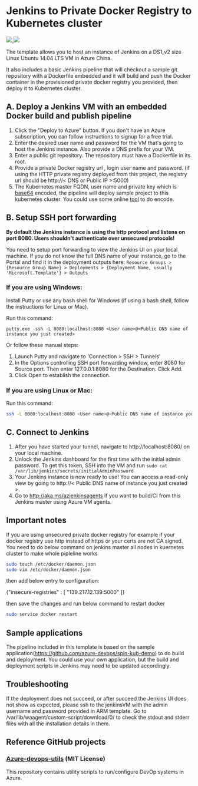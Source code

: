 # Jenkins to Private Docker Registry to Kubernetes cluster

<a href="https://portal.azure.cn/#create/Microsoft.Template/uri/https%3A%2F%2Fraw.githubusercontent.com%2FAzure%2Fdevops-sample-solution-for-azure-china%2Fmaster-dev%2Fcicd%2Farmtemplate%2Fjenkins_private_registry_k8s%2Fazuredeploy.json" target="_blank">
    <img src="http://azuredeploy.net/deploybutton.png"/>
</a>
<a href="http://armviz.io/#/?load=https%3A%2F%2Fraw.githubusercontent.com%2FAzure%2Fdevops-sample-solution-for-azure-china%2Fmaster-dev%2Fcicd%2Farmtemplate%2Fjenkins_private_registry_k8s%2Fazuredeploy.json" target="_blank">
    <img src="http://armviz.io/visualizebutton.png"/>
</a>

The template allows you to host an instance of Jenkins on a DS1_v2 size Linux Ubuntu 14.04 LTS VM in Azure China. 

It also includes a basic Jenkins pipeline that will checkout a sample git repository with a Dockerfile embedded and it will build and push the Docker container in the provisioned private docker registry you provided, then deploy it to Kubernetes cluster.

## A. Deploy a Jenkins VM with an embedded Docker build and publish pipeline
1. Click the "Deploy to Azure" button. If you don't have an Azure subscription, you can follow instructions to signup for a free trial.
1. Enter the desired user name and password for the VM that's going to host the Jenkins instance. Also provide a DNS prefix for your VM.
1. Enter a public git repository. The repository must have a Dockerfile in its root.
1. Provide a private Docker registry url , login user name and password. (if using the HTTP private registry deployed from this project, the registry url should be http://< DNS or Public IP >:5000)
1. The Kubernetes master FQDN, user name and private key which is [base64](https://en.wikipedia.org/wiki/Base64) encoded, the pipeline will deploy sample project to this kubernetes cluster. You could use some online [tool](https://www.bing.com/search?q=base64+encode&qs=AS&pq=base64+&sk=AS1&sc=8-7&cvid=FFECC475833E43958634B83EA90B2364&FORM=QBLH&sp=2) to do encode.

## B. Setup SSH port forwarding
**By default the Jenkins instance is using the http protocol and listens on port 8080. Users shouldn't authenticate over unsecured protocols!**

You need to setup port forwarding to view the Jenkins UI on your local machine. If you do not know the full DNS name of your instance, go to the Portal and find it in the deployment outputs here: `Resource Groups > {Resource Group Name} > Deployments > {Deployment Name, usually 'Microsoft.Template'} > Outputs`

### If you are using Windows:
Install Putty or use any bash shell for Windows (if using a bash shell, follow the instructions for Linux or Mac).

Run this command:
```
putty.exe -ssh -L 8080:localhost:8080 <User name>@<Public DNS name of instance you just created>
```

Or follow these manual steps:
1. Launch Putty and navigate to 'Connection > SSH > Tunnels'
1. In the Options controlling SSH port forwarding window, enter 8080 for Source port. Then enter 127.0.0.1:8080 for the Destination. Click Add.
1. Click Open to establish the connection.

### If you are using Linux or Mac:
Run this command:
```bash
ssh -L 8080:localhost:8080 <User name>@<Public DNS name of instance you just created>
```

## C. Connect to Jenkins

1. After you have started your tunnel, navigate to http://localhost:8080/ on your local machine.
1. Unlock the Jenkins dashboard for the first time with the initial admin password. To get this token, SSH into the VM and run `sudo cat /var/lib/jenkins/secrets/initialAdminPassword`
1. Your Jenkins instance is now ready to use! You can access a read-only view by going to http://< Public DNS name of instance you just created >.
1. Go to http://aka.ms/azjenkinsagents if you want to build/CI from this Jenkins master using Azure VM agents.

## Important notes
If you are using unsecured private docker registry for example if your docker registry use http instead of https or your certs are not CA signed. You need to do below command on jenkins master all nodes in kuernetes cluster to make whole pipleline works
```bash
sudo touch /etc/docker/daemon.json
sudo vim /etc/docker/daemon.json
```
then add below entry to configuration:

{"insecure-registries" : [ "139.217.12.139:5000" ]}

then save the changes and run below command to restart docker
```bash
sudo service docker restart
```

## Sample applications
The pipeline included in this template is based on the sample application(https://github.com/azure-devops/spin-kub-demo) to do build and deployment. You could use your own application, but the build and deployment scripts in Jenkins may need to be updated accordingly.

## Troubleshooting

If the deployment does not succeed, or after succeed the Jenkins UI does not show as expected, please ssh to the jenkinsVM with the admin username and password provided in ARM template. Go to /var/lib/waagent/custom-script/download/0/ to check the stdout and stderr files with all the installation details in them.

## Reference GitHub projects

### [Azure-devops-utils](https://github.com/Azure/azure-devops-utils) (MIT License)

This repository contains utility scripts to run/configure DevOp systems in Azure.